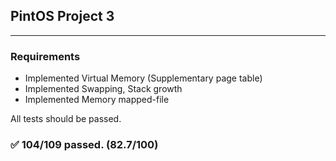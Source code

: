## PintOS Project 3
---

### Requirements

* Implemented Virtual Memory (Supplementary page table)
* Implemented Swapping, Stack growth
* Implemented Memory mapped-file

All tests should be passed.

### ✅ 104/109 passed. (82.7/100) 
